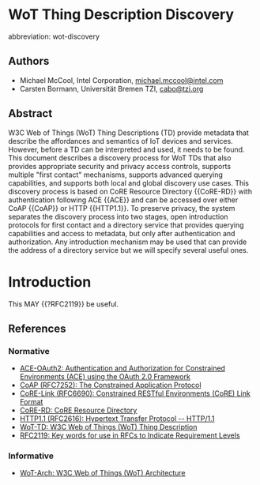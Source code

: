 # WoT Thing Description Discovery
abbreviation: wot-discovery

## Authors
* Michael McCool, Intel Corporation, michael.mccool@intel.com
* Carsten Bormann, Universität Bremen TZI, cabo@tzi.org

## Abstract

W3C Web of Things (WoT) Thing Descriptions (TD) provide metadata that
describe the affordances and semantics of IoT devices and services.
However, before a TD can be interpreted and used, it needs to be found.
This document describes a discovery process for WoT TDs that also 
provides appropriate security and privacy access controls, supports 
multiple "first contact" mechanisms, supports advanced querying
capabilities, and supports both local and global discovery use cases.
This discovery process is based on CoRE Resource Directory {{CoRE-RD}}
with authentication following ACE {{ACE}} and can be accessed over either
CoAP {{CoAP}} or HTTP {{HTTP1.1}}.  To preserve privacy, the system
separates the discovery process into two stages, open
introduction protocols for first contact and a directory service that
provides querying capabilities and access to metadata, but only after
authentication and authorization.  Any introduction mechanism may be
used that can provide the address of a directory service but we will
specify several useful ones.  

# Introduction

This MAY {{?RFC2119}} be useful.

## References

### Normative
* [ACE-OAuth2: Authentication and Authorization for Constrained Environments (ACE) using the OAuth 2.0 Framework](https://datatracker.ietf.org/doc/draft-ietf-ace-oauth-authz/)
* [CoAP (RFC7252): The Constrained Application Protocol](https://datatracker.ietf.org/doc/rfc7252/)
* [CoRE-Link (RFC6690): Constrained RESTful Environments (CoRE) Link Format](https://datatracker.ietf.org/doc/rfc6690/)
* [CoRE-RD: CoRE Resource Directory](https://datatracker.ietf.org/doc/draft-ietf-core-resource-directory/)
* [HTTP1.1 (RFC2616): Hypertext Transfer Protocol -- HTTP/1.1](https://datatracker.ietf.org/doc/rfc2616/)
* [WoT-TD: W3C Web of Things (WoT) Thing Description](https://www.w3.org/TR/wot-thing-description/)
* [RFC2119: Key words for use in RFCs to Indicate Requirement Levels](https://datatracker.ietf.org/doc/rfc2119/)

### Informative
* [WoT-Arch: W3C Web of Things (WoT) Architecture](https://www.w3.org/TR/wot-architecture/)
